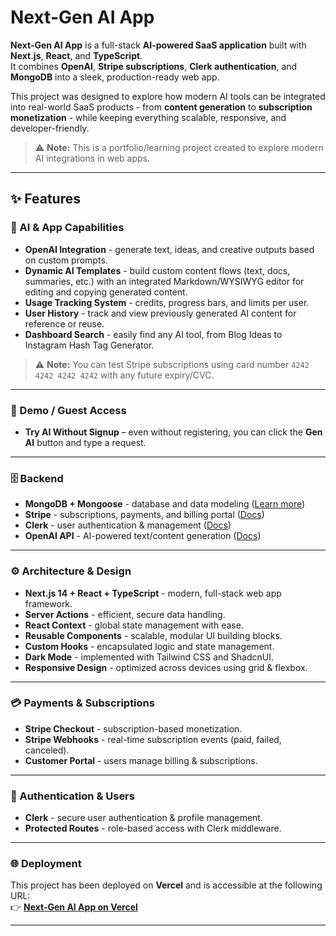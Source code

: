 # **Next-Gen AI App**

**Next-Gen AI App** is a full-stack **AI-powered SaaS application** built with **Next.js**, **React**, and **TypeScript**.  
It combines **OpenAI**, **Stripe subscriptions**, **Clerk authentication**, and **MongoDB** into a sleek, production-ready web app.

This project was designed to explore how modern AI tools can be integrated into real-world SaaS products - from **content generation** to **subscription monetization** - while keeping everything scalable, responsive, and developer-friendly.

> ⚠️ **Note:** This is a portfolio/learning project created to explore modern AI integrations in web apps.

---

## ✨ Features

### 🧠 AI & App Capabilities

- **OpenAI Integration** - generate text, ideas, and creative outputs based on custom prompts.
- **Dynamic AI Templates** - build custom content flows (text, docs, summaries, etc.) with an integrated Markdown/WYSIWYG editor for editing and copying generated content.
- **Usage Tracking System** - credits, progress bars, and limits per user.
- **User History** - track and view previously generated AI content for reference or reuse.
- **Dashboard Search** - easily find any AI tool, from Blog Ideas to Instagram Hash Tag Generator.

> ⚠️ **Note:** You can test Stripe subscriptions using card number `4242 4242 4242 4242` with any future expiry/CVC.

---

### 📝 Demo / Guest Access

- **Try AI Without Signup** – even without registering, you can click the **Gen AI** button and type a request.

---

### 🗄️ Backend

- **MongoDB + Mongoose** - database and data modeling ([Learn more](https://mongoosejs.com/))
- **Stripe** - subscriptions, payments, and billing portal ([Docs](https://stripe.com/docs))
- **Clerk** - user authentication & management ([Docs](https://clerk.com/docs))
- **OpenAI API** - AI-powered text/content generation ([Docs](https://platform.openai.com/docs))

---

### ⚙️ Architecture & Design

- **Next.js 14 + React + TypeScript** - modern, full-stack web app framework.
- **Server Actions** - efficient, secure data handling.
- **React Context** - global state management with ease.
- **Reusable Components** - scalable, modular UI building blocks.
- **Custom Hooks** - encapsulated logic and state management.
- **Dark Mode** - implemented with Tailwind CSS and ShadcnUI.
- **Responsive Design** - optimized across devices using grid & flexbox.

---

### 💳 Payments & Subscriptions

- **Stripe Checkout** - subscription-based monetization.
- **Stripe Webhooks** - real-time subscription events (paid, failed, canceled).
- **Customer Portal** - users manage billing & subscriptions.

---

### 🔐 Authentication & Users

- **Clerk** - secure user authentication & profile management.
- **Protected Routes** - role-based access with Clerk middleware.

---

### 🌐 Deployment

This project has been deployed on **Vercel** and is accessible at the following URL:  
👉 **[Next-Gen AI App on Vercel](https://next-gen-ai-app.vercel.app)**

---
